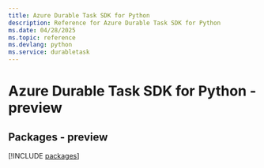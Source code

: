 ```yaml
---
title: Azure Durable Task SDK for Python
description: Reference for Azure Durable Task SDK for Python
ms.date: 04/28/2025
ms.topic: reference
ms.devlang: python
ms.service: durabletask
---
```

# Azure Durable Task SDK for Python - preview
## Packages - preview
[!INCLUDE [packages](durable-task-index.md)]